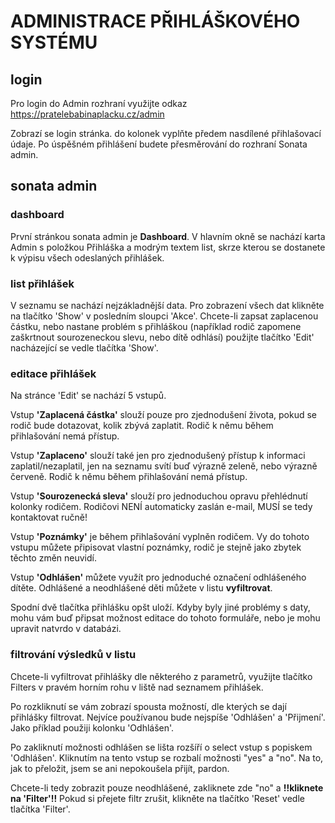 # ADMINISTRACE PŘIHLÁŠKOVÉHO SYSTÉMU

## login
Pro login do Admin rozhraní využijte odkaz https://pratelebabinaplacku.cz/admin

Zobrazí se login stránka. do kolonek vyplňte předem nasdílené přihlašovací údaje. Po úspěšném přihlášení budete přesměrování do rozhraní Sonata admin.

## sonata admin
### dashboard
První stránkou sonata admin je **Dashboard**. V hlavním okně se nachází karta Admin s položkou Přihláška a modrým textem list, skrze kterou se dostanete k výpisu všech odeslaných přihlášek.

### list přihlášek
V seznamu se nachází nejzákladnější data. Pro zobrazení všech dat klikněte na tlačítko 'Show' v posledním sloupci 'Akce'.
Chcete-li zapsat zaplacenou částku, nebo nastane problém s přihláškou (například rodič zapomene zaškrtnout sourozeneckou slevu, nebo dítě odhlásí) použijte tlačítko 'Edit' nacházející se vedle tlačítka 'Show'.

### editace přihlášek
Na stránce 'Edit' se nachází 5 vstupů. 

Vstup **'Zaplacená částka'** slouží pouze pro zjednodušení života, pokud se rodič bude dotazovat, kolik zbývá zaplatit. Rodič k němu během přihlašování nemá přístup.

Vstup **'Zaplaceno'** slouží také jen pro zjednodušený přístup k informaci zaplatil/nezaplatil, jen na seznamu svítí buď výrazně zeleně, nebo výrazně červeně. Rodič k němu během přihlašování nemá přístup.

Vstup **'Sourozenecká sleva'** slouží pro jednoduchou opravu přehlédnutí kolonky rodičem. Rodičovi NENÍ automaticky zaslán e-mail, MUSÍ se tedy kontaktovat ručně!

Vstup **'Poznámky'** je během přihlašování vyplněn rodičem. Vy do tohoto vstupu můžete připisovat vlastní poznámky, rodič je stejně jako zbytek těchto změn neuvidí.

Vstup **'Odhlášen'** můžete využít pro jednoduché označení odhlášeného dítěte. Odhlášené a neodhlášené děti můžete v listu **vyfiltrovat**.

Spodní dvě tlačítka přihlášku opšt uloží. Kdyby byly jiné problémy s daty, mohu vám buď připsat možnost editace do tohoto formuláře, nebo je mohu upravit natvrdo v databázi.
### filtrování výsledků v listu
Chcete-li vyfiltrovat přihlášky dle některého z parametrů, využijte tlačítko Filters v pravém horním rohu v liště nad seznamem přihlášek.

Po rozkliknutí se vám zobrazí spousta možností, dle kterých se dají přihlášky filtrovat. Nejvíce používanou bude nejspíše 'Odhlášen' a 'Přijmení'. Jako příklad použiji kolonku 'Odhlášen'.

Po zakliknutí možnosti odhlášen se lišta rozšíří o select vstup s popiskem 'Odhlášen'. Kliknutím na tento vstup se rozbalí možnosti "yes" a "no". Na to, jak to přeložit, jsem se ani nepokoušela přijít, pardon.

Chcete-li tedy zobrazit pouze neodhlášené, zakliknete zde "no" a **!!kliknete na 'Filter'!!**
Pokud si přejete filtr zrušit, klikněte na tlačítko 'Reset' vedle tlačítka 'Filter'.
